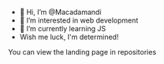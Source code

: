 - 👋 Hi, I’m @Macadamandi
- 👀 I’m interested in web development
- 🌱 I’m currently learning JS
- Wish me luck, I'm determined!

You can view the landing page in repositories
<!---
Macadamandi/Macadamandi is a ✨ special ✨ repository because its `README.md` (this file) appears on your GitHub profile.
You can click the Preview link to take a look at your changes.
--->
